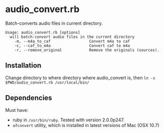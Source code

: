 audio_convert.rb
==================

Batch-converts audio files in current directory.

```
Usage: audio_convert.rb [options]
  will batch-convert audio files in the current directory
    -m, --m4a_to_caf                 Convert m4a to caf
    -c, --caf_to_m4a                 Convert caf to m4a
    -r, --remove_original            Remove the originals (sources).
```

Installation
------------

Change directory to where directory where audio_convert is, then `ln -s
$PWD/audio_convert.rb /usr/local/bin/`

Dependencies
------------
Must have:
  - ruby in `/usr/bin/ruby`. Tested with version 2.0.0p247.
  - `afconvert` utility, which is installed in latest versions of Mac (OSX 10.7)
